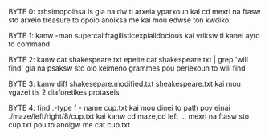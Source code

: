 BYTE 0: xrhsimopoihsa ls gia na dw ti arxeia yparxoun kai cd <onoma arxeioy> mexri na ftasw sto arxeio treasure to opoio anoiksa me <cat treasure> kai mou edwse ton kwdiko

BYTE 1: kanw -man supercalifragilisticexpialidocious kai vriksw ti kanei ayto to command

BYTE 2: kanw cat shakespeare.txt epeite cat shakespeare.txt | grep 'will find' gia na psaksw sto olo keimeno grammes pou periexoun to will find 

BYTE 3: kanw diff shakesepare.modified.txt sheakespeare.txt kai mou vgazei tis 2 diaforetikes protaseis

BYTE 4: find .-type f - name cup.txt kai mou dinei to path poy einai ./maze/left/right/8/cup.txt kai kanw cd maze,cd left ... mexri na ftasw sto cup.txt pou to anoigw me cat cup.txt
